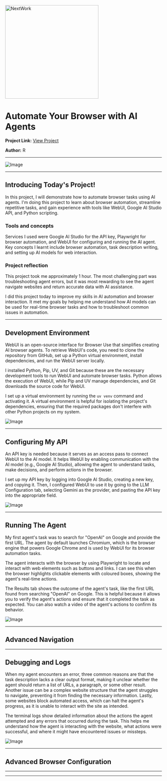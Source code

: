 <img src="https://cdn.prod.website-files.com/677c400686e724409a5a7409/6790ad949cf622dc8dcd9fe4_nextwork-logo-leather.svg" alt="NextWork" width="300" />

# Automate Your Browser with AI Agents

**Project Link:** [View Project](http://learn.nextwork.org/projects/ai-agent-webui)

**Author:** R  


---

![Image](http://learn.nextwork.org/serene_teal_majestic_duck/uploads/ai-agent-webui_tgeryhfgj)

---

## Introducing Today's Project!

In this project, I will demonstrate how to automate browser tasks using AI agents. I'm doing this project to learn about browser automation, streamline repetitive tasks, and gain experience with tools like WebUI, Google AI Studio API, and Python scripting.

### Tools and concepts

Services I used were Google AI Studio for the API key, Playwright for browser automation, and WebUI for configuring and running the AI agent. Key concepts I learnt include browser automation, task description writing, and setting up AI models for web interaction.

### Project reflection

This project took me approximately 1 hour. The most challenging part was troubleshooting agent errors, but it was most rewarding to see the agent navigate websites and return accurate data with AI assistance.

I did this project today to improve my skills in AI automation and browser interaction. It met my goals by helping me understand how AI models can be used for real-time browser tasks and how to troubleshoot common issues in automation.

---

## Development Environment

WebUI is an open-source interface for Browser Use that simplifies creating AI browser agents. To retrieve WebUI's code, you need to clone the repository from GitHub, set up a Python virtual environment, install dependencies, and run the WebUI server locally.

I installed Python, Pip, UV, and Git because these are the necessary development tools to run WebUI and automate browser tasks. Python allows the execution of WebUI, while Pip and UV manage dependencies, and Git downloads the source code for WebUI.

I set up a virtual environment by running the `uv venv` command and activating it. A virtual environment is helpful for isolating the project's dependencies, ensuring that the required packages don't interfere with other Python projects on my system.

![Image](http://learn.nextwork.org/serene_teal_majestic_duck/uploads/ai-agent-webui_j5k1l6m0)

---

## Configuring My API

An API key is needed because it serves as an access pass to connect WebUI to the AI model. It helps WebUI by enabling communication with the AI model (e.g., Google AI Studio), allowing the agent to understand tasks, make decisions, and perform actions in the browser.

I set up my API key by logging into Google AI Studio, creating a new key, and copying it. Then, I configured WebUI to use it by going to the LLM Configuration tab, selecting Gemini as the provider, and pasting the API key into the appropriate field.

![Image](http://learn.nextwork.org/serene_teal_majestic_duck/uploads/ai-agent-webui_p4q5r6s7)

---

## Running The Agent

My first agent's task was to search for "OpenAI" on Google and provide the first URL. The agent by default launches Chromium, which is the browser engine that powers Google Chrome and is used by WebUI for its browser automation tasks.

The agent interacts with the browser by using Playwright to locate and interact with web elements such as buttons and links. I can see this when the browser highlights clickable elements with coloured boxes, showing the agent's real-time actions.

The Results tab shows the outcome of the agent's task, like the first URL found from searching "OpenAI" on Google. This is helpful because it allows you to verify the agent's actions and ensure that it completed the task as expected. You can also watch a video of the agent's actions to confirm its behavior.

![Image](http://learn.nextwork.org/serene_teal_majestic_duck/uploads/ai-agent-webui_e7f2g3h4)

---

## Advanced Navigation

---

## Debugging and Logs

When my agent encounters an error, three common reasons are that the task description lacks a clear output format, making it unclear whether the agent should return a list of URLs, a paragraph, or some other result. Another issue can be a complex website structure that the agent struggles to navigate, preventing it from finding the necessary information. Lastly, some websites block automated access, which can halt the agent's progress, as it is unable to interact with the site as intended.

The terminal logs show detailed information about the actions the agent attempted and any errors that occurred during the task. This helps me understand how the agent is interacting with the website, what actions were successful, and where it might have encountered issues or missteps.

![Image](http://learn.nextwork.org/serene_teal_majestic_duck/uploads/ai-agent-webui_m4n5p6q7)

---

## Advanced Browser Configuration

---

---
